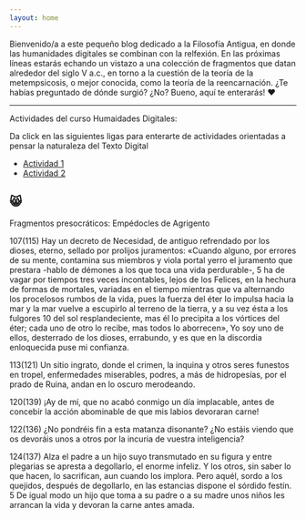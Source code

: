 ```yaml
---
layout: home
---
```


Bienvenido/a a este pequeño blog dedicado a la Filosofía Antigua, en donde las humanidades digitales se combinan con la relfexión.
En las próximas líneas estarás echando un vistazo a una colección de fragmentos que datan alrededor del siglo V a.c., en torno a
la cuestión de la teoría de la metempsicosis, o mejor conocida, como la teoría de la reencarnación. ¿Te habías preguntado de dónde
surgió? ¿No? Bueno, aquí te enterarás! ❤️

---
Actividades del curso Humaidades Digitales:


Da click en las siguientes ligas para enterarte de actividades orientadas a pensar la naturaleza del Texto Digital

- [Actividad 1](https://docs.google.com/document/d/1MbotJzewdvXEE1eV8s56UZrFhpG75zNrph3QI81U1OY/edit)
- [Actividad 2](https://docs.google.com/presentation/d/1hEoJQiTYMGfjNjHCyecqLppD_1H0Fyw_CP7ENhacau4/edit#slide=id.p1)

😸
---
Fragmentos presocráticos: Empédocles de Agrigento

107(115)
Hay un decreto de Necesidad, de antiguo refrendado por los dioses,
eterno, sellado por prolijos juramentos: 
«Cuando alguno, por errores de su mente, contamina sus miembros
y viola portal yerro el juramento que prestara 
-hablo de démones a los que toca una vida perdurable-,                                                     5
ha de vagar por tiempos tres veces incontables, lejos de los Felices,
en la hechura de formas de mortales, variadas en el tiempo
mientras que va alternando los procelosos rumbos de la vida,
pues la fuerza del éter lo impulsa hacia la mar 
y la mar vuelve a escupirlo al terreno de la tierra, y a su vez ésta a los fulgores                        10
del sol resplandeciente, mas él lo precipita a los vórtices del éter;
cada uno de otro lo recibe, mas todos lo aborrecen», 
Yo soy uno de ellos, desterrado de los dioses, errabundo,
y es que en la discordia enloquecida puse mi confianza.

113(121)
Un sitio ingrato,
donde el crimen, la inquina y otros seres funestos en tropel,
enfermedades miserables, podres, a más de hidropesías,
por el prado de Ruina, andan en lo oscuro merodeando.

120(139)
¡Ay de mí, que no acabó conmigo un día implacable,
antes de concebir la acción abominable de que mis labios devoraran carne!

122(136)
¿No pondréis fin a esta matanza disonante? ¿No estáis viendo
que os devoráis unos a otros por la incuria de vuestra inteligencia?

124(137)
Alza el padre a un hijo suyo transmutado en su figura
y entre plegarias se apresta a degollarlo, el enorme infeliz. Y los otros, sin saber lo que hacen,
lo sacrifican, aun cuando los implora. Pero aquél, sordo a los quejidos,
después de degollarlo, en las estancias dispone el sórdido festín.                                        5
De igual modo un hijo que toma a su padre o a su madre
unos niños
les arrancan la vida y devoran la carne antes amada.


